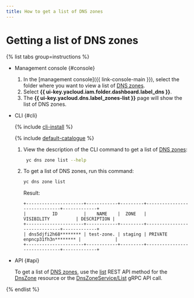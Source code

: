 ```yaml
---
title: How to get a list of DNS zones
---
```


# Getting a list of DNS zones

{% list tabs group=instructions %}

- Management console {#console}

  1. In the [management console]({{ link-console-main }}), select the folder where you want to view a list of [DNS zones](../concepts/dns-zone.md).
  1. Select **{{ ui-key.yacloud.iam.folder.dashboard.label_dns }}**.
  1. The **{{ ui-key.yacloud.dns.label_zones-list }}** page will show the list of DNS zones.

- CLI {#cli}

  {% include [cli-install](../../_includes/cli-install.md) %}

  {% include [default-catalogue](../../_includes/default-catalogue.md) %}

  1. View the description of the CLI command to get a list of [DNS zones](../concepts/dns-zone.md):

     ```bash
      yc dns zone list --help
      ```

  1. To get a list of DNS zones, run this command:

      ```bash
      yc dns zone list
      ```

      Result:

      ```text
      +----------------------+------------+---------+------------------------------+-------------+
      |          ID          |    NAME    |  ZONE   |          VISIBILITY          | DESCRIPTION |
      +----------------------+------------+---------+------------------------------+-------------+
      | dns5djfi2h68******** | test-zone. | staging | PRIVATE enpncp31fh3n******** |             |
      +----------------------+------------+---------+------------------------------+-------------+
      ```

- API {#api}

  To get a list of [DNS zones](../concepts/dns-zone.md), use the [list](../api-ref/DnsZone/list.md) REST API method for the [DnsZone](../api-ref/DnsZone/index.md) resource or the [DnsZoneService/List](../api-ref/grpc/DnsZone/list.md) gRPC API call.

{% endlist %}